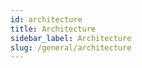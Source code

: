 ```yaml
---
id: architecture
title: Architecture
sidebar_label: Architecture
slug: /general/architecture
---
```


